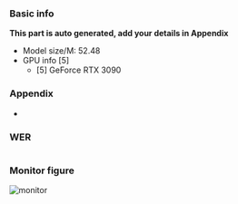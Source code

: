 ### Basic info

**This part is auto generated, add your details in Appendix**

* Model size/M: 52.48
* GPU info \[5\]
  * \[5\] GeForce RTX 3090

### Appendix

* 

### WER
```

```

### Monitor figure
![monitor](./ckpt/monitor.png)
